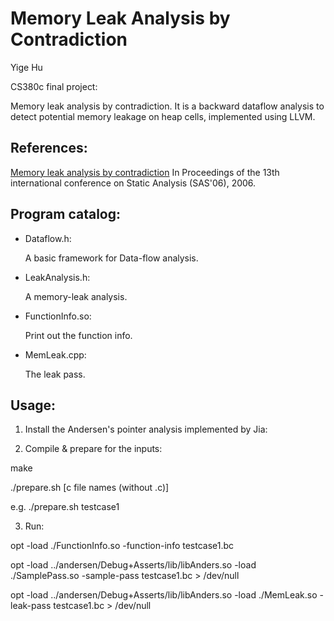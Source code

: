 Memory Leak Analysis by Contradiction
====

Yige Hu

CS380c final project:

Memory leak analysis by contradiction.
It is a backward dataflow analysis to detect potential memory leakage on heap cells, implemented using LLVM.

References:
----

[Memory leak analysis by contradiction](http://dl.acm.org/citation.cfm?id=2090908)
In Proceedings of the 13th international conference on Static Analysis (SAS'06), 2006.


Program catalog:
----

- Dataflow.h:

  A basic framework for Data-flow analysis.

- LeakAnalysis.h:

  A memory-leak analysis.

- FunctionInfo.so:

  Print out the function info.

- MemLeak.cpp:

  The leak pass.


Usage:
----

1. Install the Andersen's pointer analysis implemented by Jia:

  [](https://github.com/grievejia/andersen)

2. Compile & prepare for the inputs:

  make

  ./prepare.sh [c file names (without .c)]

  e.g. ./prepare.sh testcase1

3. Run:

  opt -load ./FunctionInfo.so -function-info testcase1.bc

  opt -load ../andersen/Debug+Asserts/lib/libAnders.so -load ./SamplePass.so -sample-pass testcase1.bc > /dev/null

  opt -load ../andersen/Debug+Asserts/lib/libAnders.so -load ./MemLeak.so -leak-pass testcase1.bc > /dev/null
